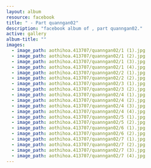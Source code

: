 ```yaml
---
layout: album
resource: facebook
title: " - Part quanngan02"
description: "facebook album of , part quanngan02."
active: gallery
album-title: ""
images:
  - image_path: aothihoa.413707/quanngan02/1 (1).jpg
  - image_path: aothihoa.413707/quanngan02/1 (2).jpg
  - image_path: aothihoa.413707/quanngan02/1 (3).jpg
  - image_path: aothihoa.413707/quanngan02/1 (4).jpg
  - image_path: aothihoa.413707/quanngan02/2 (1).jpg
  - image_path: aothihoa.413707/quanngan02/2 (2).jpg
  - image_path: aothihoa.413707/quanngan02/3 (1).jpg
  - image_path: aothihoa.413707/quanngan02/3 (2).jpg
  - image_path: aothihoa.413707/quanngan02/4 (1).jpg
  - image_path: aothihoa.413707/quanngan02/4 (2).jpg
  - image_path: aothihoa.413707/quanngan02/4 (3).jpg
  - image_path: aothihoa.413707/quanngan02/4 (4).jpg
  - image_path: aothihoa.413707/quanngan02/5 (1).jpg
  - image_path: aothihoa.413707/quanngan02/5 (2).jpg
  - image_path: aothihoa.413707/quanngan02/6 (1).jpg
  - image_path: aothihoa.413707/quanngan02/6 (2).jpg
  - image_path: aothihoa.413707/quanngan02/7 (1).jpg
  - image_path: aothihoa.413707/quanngan02/7 (2).jpg
  - image_path: aothihoa.413707/quanngan02/7 (3).jpg
  - image_path: aothihoa.413707/quanngan02/7 (4).jpg
---
```

